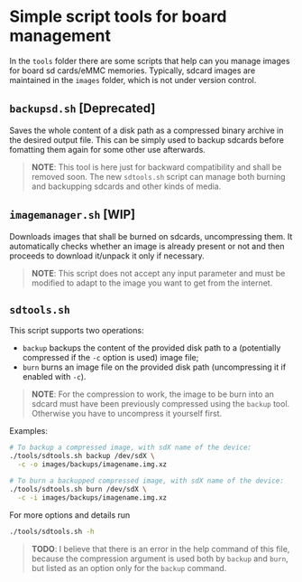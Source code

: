 # Simple script tools for board management

In the `tools` folder there are some scripts that help can you manage images for
board sd cards/eMMC memories. Typically, sdcard images are maintained in the
`images` folder, which is not under version control.

## `backupsd.sh` **[Deprecated]**

Saves the whole content of a disk path as a compressed binary archive in the
desired output file. This can be simply used to backup sdcards before fomatting
them again for some other use afterwards.

> **NOTE**: This tool is here just for backward compatibility and shall be
> removed soon. The new `sdtools.sh` script can manage both burning and
> backupping sdcards and other kinds of media.

## `imagemanager.sh` **[WIP]**

Downloads images that shall be burned on sdcards, uncompressing them. It
automatically checks whether an image is already present or not and then
proceeds to download it/unpack it only if necessary.

> **NOTE**: This script does not accept any input parameter and must be modified
> to adapt to the image you want to get from the internet.

## `sdtools.sh`

This script supports two operations:
- `backup` backups the content of the provided disk path to a (potentially
    compressed if the `-c` option is used) image file;
- `burn` burns an image file on the provided disk path (uncompressing it if
  enabled with `-c`).

> **NOTE**: For the compression to work, the image to be burn into an sdcard
> must have been previously compressed using the `backup` tool. Otherwise you
> have to uncompress it yourself first.

Examples:
```sh
# To backup a compressed image, with sdX name of the device:
./tools/sdtools.sh backup /dev/sdX \
  -c -o images/backups/imagename.img.xz

# To burn a backupped compressed image, with sdX name of the device:
./tools/sdtools.sh burn /dev/sdX \
  -c -i images/backups/imagename.img.xz
```

For more options and details run
```sh
./tools/sdtools.sh -h
```

> **TODO**: I believe that there is an error in the help command of this file,
> because the compression argument is used both by `backup` and `burn`, but
> listed as an option only for the `backup` command.
